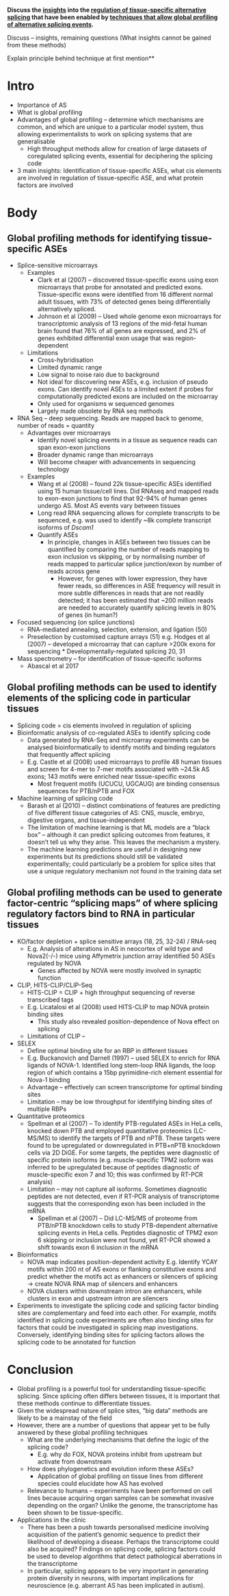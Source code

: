 **Discuss the <span style="text-decoration:underline;">insights</span> into the <span style="text-decoration:underline;">regulation of tissue-specific alternative splicing</span> that have been enabled by <span style="text-decoration:underline;">techniques that allow global profiling of alternative splicing events</span>.**

Discuss – insights, remaining questions (What insights cannot be gained from these methods)

Explain principle behind technique at first mention** 

# Intro 
* Importance of AS 
* What is global profiling 
* Advantages of global profiling – determine which mechanisms are common, and which are unique to a particular model system, thus allowing experimentalists to work on splicing systems that are generalisable 
    * High throughput methods allow for creation of large datasets of coregulated splicing events, essential for deciphering the splicing code 
* 3 main insights: Identification of tissue-specific ASEs, what cis elements are involved in regulation of tissue-specific ASE, and what protein factors are involved 

# Body 
## Global profiling methods for identifying tissue-specific ASEs  

* Splice-sensitive microarrays
    * Examples 
        * Clark et al (2007) – discovered tissue-specific exons using exon microarrays that probe for annotated and predicted exons. Tissue-specific exons were identified from 16 different normal adult tissues, with 73% of detected genes being differentially alternatively spliced. 
        * Johnson et al (2009) – Used whole genome exon microarrays for transcriptomic analysis of 13 regions of the mid-fetal human brain found that 76% of all genes are expressed, and 2% of genes exhibited differential exon usage that was region-dependent
    * Limitations
        * Cross-hybridisation
        * Limited dynamic range 
        * Low signal to noise raio due to background
        * Not ideal for discovering new ASEs, e.g. inclusion of pseudo exons. Can identify novel ASEs to a limited extent if probes for computationally predicted exons are included on the microarray 
        * Only used for organisms w sequenced genomes 
        * Largely made obsolete by RNA seq methods 
* RNA Seq – deep sequencing. Reads are mapped back to genome, number of reads = quantity 
    * Advantages over microarrays 
        * Identify novel splicing events in a tissue as sequence reads can span exon-exon junctions 
        * Broader dynamic range than microarrays
        * Will become cheaper with advancements in sequencing technology 
    * Examples 
        * Wang et al (2008) – found 22k tissue-specific ASEs identified using 15 human tissue/cell lines. Did RNAseq and mapped reads to exon-exon junctions to find that 92-94% of human genes undergo AS. Most AS events vary between tissues 
        * Long read RNA sequencing allows for complete transcripts to be sequenced, e.g. was used to identify ~8k complete transcript isoforms of _Dscam1_
        * Quantify ASEs
            * In principle, changes in ASEs between two tissues can be quantified by comparing the number of reads mapping to exon inclusion vs skipping, or by normalising number of reads mapped to particular splice junction/exon by number of reads across gene 
                * However, for genes with lower expression, they have fewer reads, so differences in ASE frequency will result in more subtle differences in reads that are not readily detected; it has been estimated that ~200 million reads are needed to accurately quantify splicing levels in 80% of genes (in human?) 
* Focused sequencing (on splice junctions) 
    * RNA-mediated annealing, selection, extension, and ligation (50)
    * Preselection by customised capture arrays (51) e.g. Hodges et al (2007) – developed a microarray that can capture >200k exons for sequencing 
            * Developmentally-regulated splicing 20, 31 
* Mass spectrometry – for identification of tissue-specific isoforms
    * Abascal et al 2017 

## Global profiling methods can be used to identify elements of the splicing code in particular tissues 

* Splicing code = cis elements involved in regulation of splicing 
* Bioinformatic analysis of co-regulated ASEs to identify splicing code
    * Data generated by RNA-Seq and microarray experiments can be analysed bioinformatically to identify motifs and binding regulators that frequently affect splicing 
    * E.g. Castle et al (2008) used microarrays to profile 48 human tissues and screen for 4-mer to 7-mer motifs associated with ~24.5k AS exons; 143 motifs were enriched near tissue-specific exons 
        * Most frequent motifs (UCUCU, UGCAUG) are binding consensus sequences for PTB/nPTB and FOX 
* Machine learning of splicing code 
    * Barash et al (2010) – distinct combinations of features are predicting of five different tissue categories of AS: CNS, muscle, embryo, digestive organs, and tissue-independent 
    * The limitation of machine learning is that ML models are a “black box” – although it can predict splicing outcomes from features, it doesn’t tell us why they arise. This leaves the mechanism a mystery. 
    * The machine learning predictions are useful in designing new experiments but its predictions should still be validated experimentally; could particularly be a problem for splice sites that use a unique regulatory mechanism not found in the training data set 

## Global profiling methods can be used to generate factor-centric “splicing maps” of where splicing regulatory factors bind to RNA in particular tissues 

* KO/factor depletion + splice sensitive arrays (18, 25, 32-24) / RNA-seq 
    * E.g. Analysis of alterations in AS in neocortex of wild type and Nova2(-/-) mice using Affymetrix junction array identified 50 ASEs regulated by NOVA 
        * Genes affected by NOVA were mostly involved in synaptic function 
* CLIP, HITS-CLIP/CLIP-Seq 
    * HITS-CLIP = CLIP + high throughput sequencing of reverse transcribed tags 
    * E.g. Licatalosi et al (2008) used HITS-CLIP to map NOVA protein binding sites 
        * This study also revealed position-dependence of Nova effect on splicing 
    * Limitations of CLIP – 
* SELEX 
    * Define optimal binding site for an RBP in different tissues 
    * E.g. Buckanovich and Darnell (1997) – used SELEX to enrich for RNA ligands of NOVA-1. Identified long stem-loop RNA ligands, the loop region of which contains a 15bp pyrimidine-rich element essential for Nova-1 binding 
    * Advantage – effectively can screen transcriptome for optimal binding sites
    * Limitation – may be low throughput for identifying binding sites of multiple RBPs
* Quantitative proteomics 
    * Spellman et al (2007) – To identify PTB-regulated ASEs in HeLa cells, knocked down PTB and employed quantitative proteomics (LC-MS/MS) to identify the targets of PTB and nPTB. These targets were found to be upregulated or downregulated in PTB+nPTB knockdown cells via 2D DiGE. For some targets, the peptides were diagnostic of specific protein isoforms (e.g. muscle-specific TPM2 isoform was inferred to be upregulated because of peptides diagnostic of muscle-specific exon 7 and 10; this was confirmed by RT-PCR analysis) 
    * Limitation – may not capture all isoforms. Sometimes diagnostic peptides are not detected, even if RT-PCR analysis of transcriptome suggests that the corresponding exon has been included in the mRNA 
        * Spellman et al (2007) – Did LC-MS/MS of proteome from PTB/nPTB knockdown cells to study PTB-dependent alternative splicing events in HeLa cells. Peptides diagnostic of TPM2 exon 6 skipping or inclusion were not found, yet RT-PCR showed a shift towards exon 6 inclusion in the mRNA
* Bioinformatics 
    * NOVA map indicates position-dependent activity E.g. Identify YCAY motifs within 200 nt of AS exons or flanking constitutive exons and predict whether the motifs act as enhancers or silencers of splicing → create NOVA RNA map of silencers and enhancers
    * NOVA clusters within downstream intron are enhancers, while clusters in exon and upstream intron are silencers 
* Experiments to investigate the splicing code and splicing factor binding sites are complementary and feed into each other. For example, motifs identified in splicing code experiments are often also binding sites for factors that could be investigated in splicing map investigations. Conversely, identifying binding sites for splicing factors allows the splicing code to be annotated for function 

# Conclusion 

* Global profiling is a powerful tool for understanding tissue-specific splicing. Since splicing often differs between tissues, it is important that these methods continue to differentiate tissues. 
* Given the widespread nature of splice sites, “big data” methods are likely to be a mainstay of the field 
* However, there are a number of questions that appear yet to be fully answered by these global profiling techniques 
    * What are the underlying mechanisms that define the logic of the splicing code? 
        * E.g. why do FOX, NOVA proteins inhibit from upstream but activate from downstream 
    * How does phylogenetics and evolution inform these ASEs? 
        * Application of global profiling on tissue lines from different species could elucidate how AS has evolved 
    * Relevance to humans – experiments have been performed on cell lines because acquiring organ samples can be somewhat invasive depending on the organ? Unlike the genome, the transcriptome has been shown to be tissue-specific.  
* Applications in the clinic 
    * There has been a push towards personalised medicine involving acquisition of the patient’s genomic sequence to predict their likelihood of developing a disease. Perhaps the transcriptome could also be acquired? Findings on splicing code, splicing factors could be used to develop algorithms that detect pathological aberrations in the transcriptome  
    * In particular, splicing appears to be very important in generating protein diversity in neurons, with important implications for neuroscience (e.g. aberrant AS has been implicated in autism). 